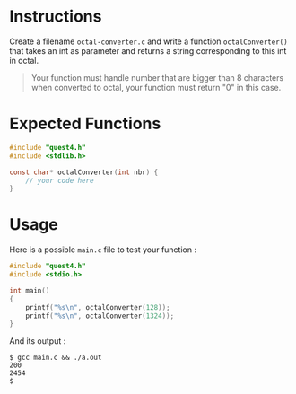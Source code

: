 # Instructions

Create a filename `octal-converter.c` and write a function `octalConverter()` that takes an int as parameter and returns a string corresponding to this int in octal.

> Your function must handle number that are bigger than 8 characters when converted to octal, your function must return "0" in this case.

# Expected Functions

```C
#include "quest4.h"
#include <stdlib.h>

const char* octalConverter(int nbr) {
    // your code here
}
```

# Usage

Here is a possible `main.c` file to test your function :

```C
#include "quest4.h"
#include <stdio.h>

int main()
{
    printf("%s\n", octalConverter(128));
    printf("%s\n", octalConverter(1324));
}
```

And its output :

```
$ gcc main.c && ./a.out
200
2454
$
```
